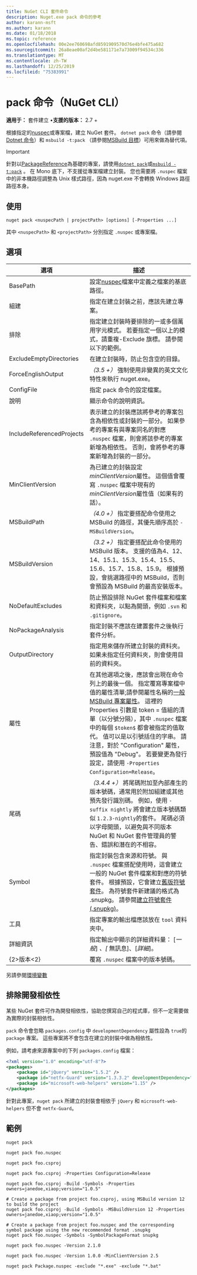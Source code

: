 ```yaml
---
title: NuGet CLI 套件命令
description: Nuget.exe pack 命令的參考
author: karann-msft
ms.author: karann
ms.date: 01/18/2018
ms.topic: reference
ms.openlocfilehash: 00e2ee760698afd8591909570d76e4bfe475a682
ms.sourcegitcommit: 26a8eae00af2d4be581171e7a73009f94534c336
ms.translationtype: MT
ms.contentlocale: zh-TW
ms.lasthandoff: 12/25/2019
ms.locfileid: "75383991"
---
```

# <a name="pack-command-nuget-cli"></a>pack 命令（NuGet CLI）

**適用于：** 套件建立 &bullet;**支援的版本：** 2.7 +

根據指定的[nuspec](../nuspec.md)或專案檔，建立 NuGet 套件。 `dotnet pack` 命令（請參閱[Dotnet 命令](../dotnet-Commands.md)）和 `msbuild -t:pack` （請參閱[MSBuild 目標](../msbuild-targets.md)）可用來做為替代項。

> [!Important]
> 針對以[PackageReference](../../consume-packages/package-references-in-project-files.md)為基礎的專案，請使用[`dotnet pack`](../dotnet-Commands.md)或[`msbuild -t:pack`](../msbuild-targets.md) 。
> 在 Mono 底下，不支援從專案檔建立封裝。 您也需要將 `.nuspec` 檔案中的非本機路徑調整為 Unix 樣式路徑，因為 nuget.exe 不會轉換 Windows 路徑路徑本身。

## <a name="usage"></a>使用

```cli
nuget pack <nuspecPath | projectPath> [options] [-Properties ...]
```

其中 `<nuspecPath>` 和 `<projectPath>` 分別指定 `.nuspec` 或專案檔。

## <a name="options"></a>選項

| 選項 | 描述 |
| --- | --- |
| BasePath | 設定[nuspec](../nuspec.md)檔案中定義之檔案的基底路徑。 |
| 組建 | 指定在建立封裝之前，應該先建立專案。 |
| 排除 | 指定建立封裝時要排除的一或多個萬用字元模式。 若要指定一個以上的模式，請重複-Exclude 旗標。 請參閱以下的範例。 |
| ExcludeEmptyDirectories | 在建立封裝時，防止包含空的目錄。 |
| ForceEnglishOutput | *（3.5 +）* 強制使用非變異的英文文化特性來執行 nuget.exe。 |
| ConfigFile | 指定 pack 命令的設定檔案。 |
| 說明 | 顯示命令的說明資訊。 |
| IncludeReferencedProjects | 表示建立的封裝應該將參考的專案包含為相依性或封裝的一部分。 如果參考的專案有與專案同名的對應 `.nuspec` 檔案，則會將該參考的專案新增為相依性。 否則，會將參考的專案新增為封裝的一部分。 |
| MinClientVersion | 為已建立的封裝設定*minClientVersion*屬性。 這個值會覆寫 `.nuspec` 檔案中現有的*minClientVersion*屬性值（如果有的話）。 |
| MSBuildPath | *（4.0 +）* 指定要搭配命令使用之 MSBuild 的路徑，其優先順序高於 `-MSBuildVersion`。 |
| MSBuildVersion | *（3.2 +）* 指定要搭配此命令使用的 MSBuild 版本。 支援的值為4、12、14、15.1、15.3、15.4、15.5、15.6、15.7、15.8、15.9。 根據預設，會挑選路徑中的 MSBuild，否則會預設為 MSBuild 的最高安裝版本。 |
| NoDefaultExcludes | 防止預設排除 NuGet 套件檔案和檔案和資料夾，以點為開頭，例如 `.svn` 和 `.gitignore`。 |
| NoPackageAnalysis | 指定封裝不應該在建置套件之後執行套件分析。 |
| OutputDirectory | 指定用來儲存所建立封裝的資料夾。 如果未指定任何資料夾，則會使用目前的資料夾。 |
| 屬性 | 在其他選項之後，應該會出現在命令列上的最後一個。 指定覆寫專案檔中值的屬性清單;請參閱屬性名稱的[一般 MSBuild 專案屬性](/visualstudio/msbuild/common-msbuild-project-properties)。 這裡的 Properties 引數是 token = 值組的清單（以分號分隔），其中 `.nuspec` 檔案中的每個 `$token$` 都會被指定的值取代。 值可以是以引號括住的字串。 請注意，對於 "Configuration" 屬性，預設值為 "Debug"。 若要變更為發行設定，請使用 `-Properties Configuration=Release`。 |
| 尾碼 | *（3.4.4 +）* 將尾碼附加至內部產生的版本號碼，通常用於附加組建或其他預先發行識別碼。 例如，使用 `-suffix nightly` 將會建立版本號碼類似 `1.2.3-nightly`的套件。 尾碼必須以字母開頭，以避免與不同版本 NuGet 和 NuGet 套件管理員的警告、錯誤和潛在的不相容。 |
| Symbol | 指定封裝包含來源和符號。 與 `.nuspec` 檔案搭配使用時，這會建立一般的 NuGet 套件檔案和對應的符號套件。 根據預設，它會建立[舊版符號套件](../../create-packages/Symbol-Packages.md)。 為符號套件新建議的格式為 .snupkg。 請參閱[建立符號套件 (.snupkg)](../../create-packages/Symbol-Packages-snupkg.md)。 |
| 工具 | 指定專案的輸出檔應該放在 `tool` 資料夾中。 |
| 詳細資訊 | 指定輸出中顯示的詳細資料量： [*一般*] *、[* 無訊息]、[*詳細*]。 |
| {2&gt;版本&lt;2} | 覆寫 `.nuspec` 檔案中的版本號碼。 |

另請參閱[環境變數](cli-ref-environment-variables.md)

## <a name="excluding-development-dependencies"></a>排除開發相依性

某些 NuGet 套件可作為開發相依性，協助您撰寫自己的程式庫，但不一定需要做為實際的封裝相依性。

`pack` 命令會忽略 `packages.config` 中 `developmentDependency` 屬性設為 `true`的 `package` 專案。 這些專案將不會包含在建立的封裝中做為相依性。

例如，請考慮來源專案中的下列 `packages.config` 檔案：

```xml
<?xml version="1.0" encoding="utf-8"?>
<packages>
    <package id="jQuery" version="1.5.2" />
    <package id="netfx-Guard" version="1.3.3.2" developmentDependency="true" />
    <package id="microsoft-web-helpers" version="1.15" />
</packages>
```

針對此專案，`nuget pack` 所建立的封裝會相依于 `jQuery` 和 `microsoft-web-helpers` 但不會 `netfx-Guard`。

## <a name="examples"></a>範例

```cli
nuget pack

nuget pack foo.nuspec

nuget pack foo.csproj

nuget pack foo.csproj -Properties Configuration=Release

nuget pack foo.csproj -Build -Symbols -Properties owners=janedoe,xiaop;version="1.0.5"

# Create a package from project foo.csproj, using MSBuild version 12 to build the project
nuget pack foo.csproj -Build -Symbols -MSBuildVersion 12 -Properties owners=janedoe,xiaop;version="1.0.5"

# Create a package from project foo.nuspec and the corresponding symbol package using the new recommended format .snupkg
nuget pack foo.nuspec -Symbols -SymbolPackageFormat snupkg

nuget pack foo.nuspec -Version 2.1.0

nuget pack foo.nuspec -Version 1.0.0 -MinClientVersion 2.5

nuget pack Package.nuspec -exclude "*.exe" -exclude "*.bat"
```
